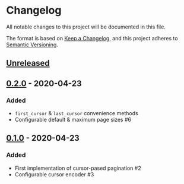 # Changelog

All notable changes to this project will be documented in this file.

The format is based on [Keep a Changelog](https://keepachangelog.com/en/1.0.0/),
and this project adheres to [Semantic Versioning](https://semver.org/spec/v2.0.0.html).

## [Unreleased]

## [0.2.0] - 2020-04-23

### Added

* `first_cursor` & `last_cursor` convenience methods
* Configurable default & maximum page sizes #6

## [0.1.0] - 2020-04-23

### Added

* First implementation of cursor-pased pagination #2
* Configurable cursor encoder #3

[Unreleased]: https://github.com/askcharlie/cursor_pager/compare/v0.2.0...HEAD
[0.2.0]: https://github.com/askcharlie/cursor_pager/compare/v0.1.0...v0.2.0
[0.1.0]: https://github.com/askcharlie/cursor_pager/releases/tag/v0.1.0
